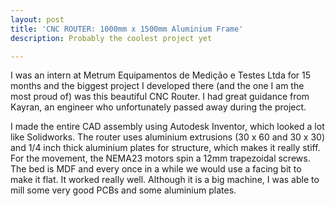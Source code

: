```yaml
---
layout: post
title: 'CNC ROUTER: 1000mm x 1500mm Aluminium Frame'
description: Probably the coolest project yet

---
```


I was an intern at Metrum Equipamentos de Medição e Testes Ltda for 15 months and the biggest project I developed there (and the one I am the most proud of) was this beautiful CNC Router. I had great guidance from Kayran, an engineer who unfortunately passed away during the project. 

I made the entire CAD assembly using Autodesk Inventor, which looked a lot like Solidworks. The router uses aluminium extrusions (30 x 60 and 30 x 30) and 1/4 inch thick aluminium plates for structure, which makes it really stiff. For the movement, the NEMA23 motors spin a 12mm trapezoidal screws. The bed is MDF and every once in a while we would use a facing bit to make it flat. It worked really well. Although it is a big machine, I was able to mill some very good PCBs and some aluminium plates.
